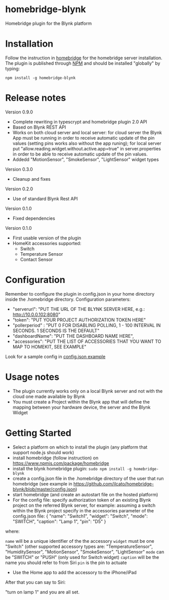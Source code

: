 # homebridge-blynk

Homebridge plugin for the Blynk platform

# Installation
Follow the instruction in [homebridge](https://www.npmjs.com/package/homebridge) for the homebridge server installation.
The plugin is published through [NPM](https://www.npmjs.com/package/homebridge-blynk) and should be installed "globally" by typing:

    npm install -g homebridge-blynk
    
# Release notes
Version 0.9.0
+ Complete rewriting in typescrypt and homebridge plugin 2.0 API
+ Based on Blynk REST API
+ Works on both cloud server and local server: for cloud server the Blynk App must be running in order to receive automatic update of the pin values (setting pins works also without the app runing); for local server put "allow.reading.widget.without.active.app=true" in server.properties in order to be able to receive automatic update of the pin values.
+ Addedd "MotionSensor", "SmokeSensor", "LightSensor" widget types

Version 0.3.0
+ Cleanup and fixes

Version 0.2.0
+ Use of standard Blynk Rest API

Version 0.1.0
+ Fixed dependencies

Version 0.1.0
+ First usable version of the plugin
+ HomeKit accessories supported:
	+ Switch
	+ Temperature Sensor
	+ Contact Sensor
	
# Configuration
Remember to configure the plugin in config.json in your home directory inside the .homebridge directory. Configuration parameters:
+ "serverurl": "PUT THE URL OF THE BLYNK SERVER HERE, e.g.: http://10.0.0.102:8080"
+ "token": "PUT YOUR PROJECT AUTHORIZATION TOKEN HERE"
+ "pollerperiod" : "PUT 0 FOR DISABLING POLLING, 1 - 100 INTERVAL IN SECONDS. 1 SECONDS IS THE DEFAULT"
+ "dashboardName": "PUT THE DASHBOARD NAME HERE",
+ "accessories": "PUT THE LIST OF ACCESSORIES THAT YOU WANT TO MAP TO HOMEKIT, SEE EXAMPLE"

Look for a sample config in [config.json example](https://github.com/ilcato/homebridge-blynk/blob/master/config.json)

# Usage notes
+ The plugin currently works only on a local Blynk server and not with the cloud one made available by Blynk
+ You must create a Project within the Blynk app that will define the mapping between your hardware device, the server and the Blynk Widget

# Getting Started
+ Select a platform on which to install the plugin (any platform that support node.js should work)
+ install homebridge (follow instruction) on https://www.npmjs.com/package/homebridge
+ install the blynk homebridge plugin: 
```sudo npm install -g homebridge-blynk```
+ create a config.json file in the .homebridge directory of the user that run homebridge (see example in https://github.com/ilcato/homebridge-blynk/blob/master/config.json)
+ start homebridge (and create an autostart file on the hosted platform)
+ For the config file:
specify authorization token of an existing Blynk project on the referred Blynk server, for example:
assuming a switch within the Blynk project specify in the accessories parameter of the config.json file:
{ "name": "Switch1", "widget": "Switch", "mode": "SWITCH", "caption": "Lamp 1", "pin": "D5" }

where:

`name` will be a unique identifier of the the accessory
`widget` must be one "Switch" (other supported accessory types are: "TemperatureSensor", "HumiditySensor", "MotionSensor", "SmokeSensor", "LightSensor"
`mode` can be "SWITCH" or "PUSH" (only used for Switch widget)
`caption` will be the name you should refer to from Siri
`pin` is the pin to actuate
+ Use the Home app to add the accessory to the iPhone/iPad

After that you can say to Siri:

"turn on lamp 1" and you are all set.

